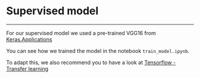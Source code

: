 # Supervised model

----

For our supervised model we used a pre-trained VGG16 from [Keras.Applications](https://keras.io/api/applications/)

You can see how we trained the model in the notebook `train_model.ipynb`. 

To adapt this, we also recommend you to have a look at [Tensorflow - Transfer learning](https://www.tensorflow.org/tutorials/images/transfer_learning)
